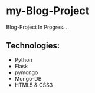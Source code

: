 # my-Blog-Project

Blog-Project In Progres....

## Technologies:
* Python
* Flask
* pymongo
* Mongo-DB
* HTML5 & CSS3

